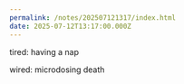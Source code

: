 ```yaml
---
permalink: /notes/202507121317/index.html
date: 2025-07-12T13:17:00.000Z
---
```


tired: having a nap

wired: microdosing death 